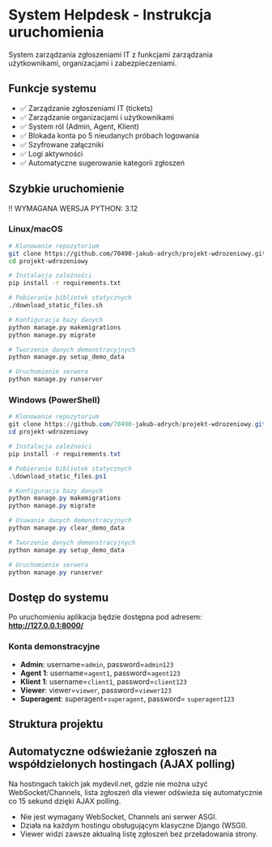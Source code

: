 # System Helpdesk - Instrukcja uruchomienia

System zarządzania zgłoszeniami IT z funkcjami zarządzania użytkownikami, organizacjami i zabezpieczeniami.

## Funkcje systemu

- ✅ Zarządzanie zgłoszeniami IT (tickets)
- ✅ Zarządzanie organizacjami i użytkownikami
- ✅ System ról (Admin, Agent, Klient)
- ✅ Blokada konta po 5 nieudanych próbach logowania
- ✅ Szyfrowane załączniki
- ✅ Logi aktywności
- ✅ Automatyczne sugerowanie kategorii zgłoszeń

## Szybkie uruchomienie

!! WYMAGANA WERSJA PYTHON: 3.12

### Linux/macOS
```bash
# Klonowanie repozytorium
git clone https://github.com/70490-jakub-adrych/projekt-wdrozeniowy.git
cd projekt-wdrozeniowy

# Instalacja zależności
pip install -r requirements.txt

# Pobieranie bibliotek statycznych
./download_static_files.sh

# Konfiguracja bazy danych
python manage.py makemigrations
python manage.py migrate

# Tworzenie danych demonstracyjnych
python manage.py setup_demo_data

# Uruchomienie serwera
python manage.py runserver
```

### Windows (PowerShell)
```powershell
# Klonowanie repozytorium
git clone https://github.com/70490-jakub-adrych/projekt-wdrozeniowy.git
cd projekt-wdrozeniowy

# Instalacja zależności
pip install -r requirements.txt

# Pobieranie bibliotek statycznych
.\download_static_files.ps1

# Konfiguracja bazy danych
python manage.py makemigrations
python manage.py migrate

# Usuwanie danych demonstracyjnych
python manage.py clear_demo_data

# Tworzenie danych demonstracyjnych
python manage.py setup_demo_data

# Uruchomienie serwera
python manage.py runserver
```

## Dostęp do systemu

Po uruchomieniu aplikacja będzie dostępna pod adresem: **http://127.0.0.1:8000/**

### Konta demonstracyjne

- **Admin**: username=`admin`, password=`admin123`
- **Agent 1**: username=`agent1`, password=`agent123`
- **Klient 1**: username=`client1`, password=`client123`
- **Viewer**: viewer=`viewer`, password=`viewer123`
- **Superagent**: superagent=`superagent`, password= `superagent123`


## Struktura projektu

## Automatyczne odświeżanie zgłoszeń na współdzielonych hostingach (AJAX polling)

Na hostingach takich jak mydevil.net, gdzie nie można użyć WebSocket/Channels, lista zgłoszeń dla viewer odświeża się automatycznie co 15 sekund dzięki AJAX polling.

- Nie jest wymagany WebSocket, Channels ani serwer ASGI.
- Działa na każdym hostingu obsługującym klasyczne Django (WSGI).
- Viewer widzi zawsze aktualną listę zgłoszeń bez przeładowania strony.